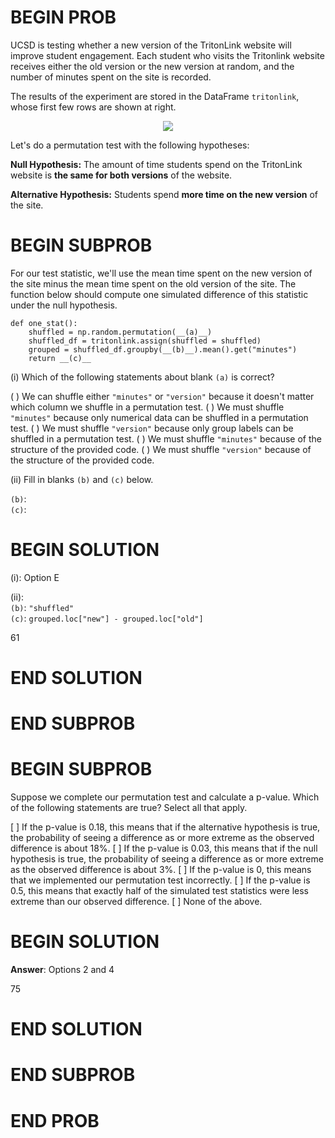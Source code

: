 # BEGIN PROB

UCSD is testing whether a new version of the TritonLink website will
improve student engagement. Each student who visits the Tritonlink
website receives either the old version or the new version at random,
and the number of minutes spent on the site is recorded.

The results of the experiment are stored in the DataFrame `tritonlink`,
whose first few rows are shown at right.

<center><img src="../../assets/images/wi25-quizzes/wi25-quiz5_tritonlink.png"></center>


Let's do a permutation test with the following hypotheses:

**Null Hypothesis:** The amount of time students spend on the TritonLink
website is **the same for both versions** of the website.

**Alternative Hypothesis:** Students spend **more time on the new version** of the site.

# BEGIN SUBPROB

For our test statistic, we'll use the mean time spent on the new version
of the site minus the mean time spent on the old version of the site.
The function below should compute one simulated difference of this
statistic under the null hypothesis.

    def one_stat():
        shuffled = np.random.permutation(__(a)__)
        shuffled_df = tritonlink.assign(shuffled = shuffled)
        grouped = shuffled_df.groupby(__(b)__).mean().get("minutes")
        return __(c)__

\(i\) Which of the following statements about blank `(a)` is correct?

( ) We can shuffle either `"minutes"` or `"version"` because it doesn't matter which column we shuffle in a permutation test.
( ) We must shuffle `"minutes"` because only numerical data can be shuffled in a permutation test.
( ) We must shuffle `"version"` because only group labels can be shuffled in a permutation test.
( ) We must shuffle `"minutes"` because of the structure of the provided code.
( ) We must shuffle `"version"` because of the structure of the provided code.

\(ii\) Fill in blanks `(b)` and `(c)` below.

`(b)`: \
`(c)`:

# BEGIN SOLUTION

\(i\): Option E

\(ii\): \
`(b)`: `"shuffled"` \
`(c)`: `grouped.loc["new"] - grouped.loc["old"]`

<average>61</average>


# END SOLUTION

# END SUBPROB

# BEGIN SUBPROB

Suppose we complete our permutation test and calculate a p-value. Which
of the following statements are true? Select all that apply.

[ ] If the p-value is $0.18$, this means that if the alternative hypothesis is true, the probability of seeing a difference as or more extreme as the observed difference is about $18\%$.
[ ] If the p-value is $0.03$, this means that if the null hypothesis is true, the probability of seeing a difference as or more extreme as the observed difference is about $3\%$.
[ ] If the p-value is $0$, this means that we implemented our permutation test incorrectly.
[ ] If the p-value is $0.5$, this means that exactly half of the simulated test statistics were less extreme than our observed difference.
[ ] None of the above.

# BEGIN SOLUTION

**Answer**: Options 2 and 4

<average>75</average>

# END SOLUTION

# END SUBPROB

# END PROB